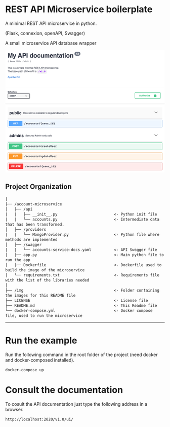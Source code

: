 # REST API Microservice boilerplate

A minimal REST API microservice in python.

(Flask, connexion, openAPI, Swagger)

A small microservice API database wrapper

![](img/swagger1.png)

Project Organization
------------

    |
    ├── /account-microservice
    │   ├── /api       
    |   |   ├── __init__.py                         <- Python init file
    |   |   └── accounts.py                         <- Intermediate data that has been transformed.
    │   ├── /providers       
    |   |   └── MongoProvider.py                    <- Python file where methods are implemented
    │   ├── /swagger       
    |   |   └── accounts-service-docs.yaml          <- API Swagger file
    │   ├── app.py                                  <- Main python file to run the app
    │   ├── Dockerfile                              <- Dockerfile used to build the image of the microservice
    │   └── requirements.txt                        <- Requirements file with the list of the libraries needed
    │
    ├── /img                                        <- Folder containing the images for this README file
    ├── LICENSE                                     <- License file
    ├── README.md                                   <- This Readme file
    └── docker-compose.yml                          <- Docker compose file, used to run the microservice
     
--------


# Run the example
Run the following command in the root folder of the project (need docker and docker-composed installed).
```
docker-compose up
```

# Consult the documentation
To cosult the API documentation just type the following address in a browser.
```
http://localhost:2020/v1.0/ui/
```